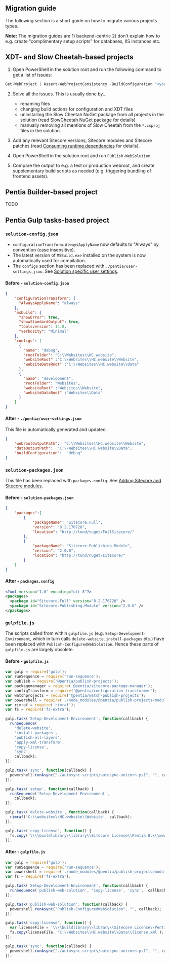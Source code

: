 ## Migration guide

The following section is a short guide on how to migrate various projects types.

**Note:** The migration guides are 1) backend-centric 2) don't explain how to e.g. create "complimentary setup scripts" for databases, IIS instances etc.

## XDT- and Slow Cheetah-based projects

1. Open PowerShell in the solution root and run the following command to get a list of issues:
```powershell
Get-WebProject | Assert-WebProjectConsistency -BuildConfiguration "<your build configuration>"
``` 

2. Solve all the issues. This is usually done by...

    * renaming files
    * changing build actions for configuration and XDT files
    * uninstalling the Slow Cheetah NuGet package from all projects in the solution (read [SlowCheetah NuGet package](/docs/usage.md#slowcheetah-nuget-package) for details)
    * manually removing all mentions of Slow Cheetah from the `*.csproj` files in the solution.

3. Add any relevant Sitecore versions, Sitecore modules and Sitecore patches (read [Consuming runtime dependencies](https://sop.pentia.dk/Backend/Package-Management/NuGet/Installing-NuGet-Packages.html#consuming-runtime-dependencies) for details).

4. Open PowerShell in the solution root and run `Publish-WebSolution`.

5. Compare the output to e.g. a test or production webroot, and create supplementary build scripts as needed (e.g. triggering bundling of frontend assets).

## Pentia Builder-based project
TODO

## Pentia Gulp tasks-based project

### `solution-config.json`

* `configurationTransform.AlwaysApplyName` now defaults to "Always" by convention (case insensitive).
* The latest version of `MSBuild.exe` installed on the system is now automatically used for compilation.
* The `configs` section has been replaced with `./pentia/user-settings.json`. See [Solution specific user settings](/docs/usage.md#solution-specific-user-settings).

#### Before - `solution-config.json`
```json
{
    "configurationTransform": {
      "AlwaysApplyName": "always"
    },
    "msbuild": {
      "showError": true,
      "showStandardOutput": true,
      "toolsversion": 14.0,
      "verbosity": "Minimal"
    },
    "configs": [
      {
        "name": "debug",
        "rootFolder": "C:\\Websites\\HC.website",
        "websiteRoot" :"C:\\Websites\\HC.website\\Website",
        "websiteDataRoot" :"C:\\Websites\\HC.website\\Data"
      },
      {
        "name": "development",
        "rootFolder": "Websites",
        "websiteRoot" :"Websites\\Website",
        "websiteDataRoot" :"Websites\\Data"
      }
    ]
}
```

#### After - `./pentia/user-settings.json`
This file is automatically generated and updated.
```json
{
    "webrootOutputPath":  "C:\\Websites\\HC.website\\Website",
    "dataOutputPath":  "C:\\Websites\\HC.website\\Data",
    "buildConfiguration":  "debug"
}
```

### `solution-packages.json`

This file has been replaced with `packages.config`. See [Adding Sitecore and Sitecore modules](/docs/usage.md#adding-sitecore-and-sitecore-modules).

#### Before - `solution-packages.json`
```json
{
    "packages":[
        {
            "packageName": "Sitecore.Full",
            "version": "8.2.170728",
            "location": "http://tund/nuget/FullSitecore/"  
        },
        {
            "packageName": "Sitecore.Publishing.Module",
            "version": "2.0.0",
            "location": "http://tund/nuget/sitecore/"  
        }
    ]
}
```

#### After - `packages.config`
```xml
<?xml version="1.0" encoding="utf-8"?>
<packages>
  <package id="Sitecore.Full" version="8.2.170728" />
  <package id="Sitecore.Publishing.Module" version="2.0.0" />
</packages>
```

### `gulpfile.js`

The scripts called from within `gulpfile.js` (e.g. `Setup-Development-Environment`, which in turn calls `delete-website`, `install-packages` etc.) have been replaced with `Publish-ConfiguredWebSolution`. 
Hence these parts of `gulpfile.js` are largely obsolete.

#### Before - `gulpfile.js`
```javascript
var gulp = require('gulp');
var runSequence = require('run-sequence');
var publish = require('@pentia/publish-projects');
var packagemanager = require('@pentia/sitecore-package-manager');
var configTransform = require('@pentia/configuration-transformer');
var watchprojects = require('@pentia/watch-publish-projects');
var powershell = require('./node_modules/@pentia/publish-projects/modules/powershell')
var rimraf = require('rimraf');
var fs = require('fs-extra');

gulp.task('Setup-Development-Environment', function(callback) {
  runSequence(
    'delete-website',
    'install-packages',
    'publish-all-layers',
    'apply-xml-transform',
    'copy-license',
    'sync',
    callback);
});

gulp.task('sync', function(callback) {
  powershell.runAsync("./autosync-scripts/autosync-unicorn.ps1", "", callback);
});

gulp.task('setup', function(callback) {
  runSequence('Setup-Development-Environment',
    callback);
});

gulp.task('delete-website', function(callback) {
  rimraf('C:\\websites\\HC.website\\Website', callback);
});

gulp.task('copy-license', function() {
  fs.copy('\\\\buildlibrary\\library\\Sitecore License\\Pentia 8.x\\www\\Data\\pentia.license.xml', 'C:\\Websites\\HC.website\\Data\\license.xml');
});
```

#### After - `gulpfile.js`
```javascript
var gulp = require('gulp');
var runSequence = require('run-sequence');
var powershell = require('./node_modules/@pentia/publish-projects/modules/powershell');
var fs = require('fs-extra');

gulp.task('Setup-Development-Environment', function(callback) {
  runSequence('publish-web-solution', 'copy-license', 'sync',  callback);
});

gulp.task('publish-web-solution', function(callback) {
  powershell.runAsync("Publish-ConfiguredWebSolution", "", callback);
});

gulp.task('copy-license', function() {
  var licenseFile = '\\\\buildlibrary\\library\\Sitecore License\\Pentia 8.x\\www\\Data\\pentia.license.xml';
  fs.copy(licenseFile, 'C:\\Websites\\HC.website\\Data\\license.xml');
});

gulp.task('sync', function(callback) {
  powershell.runAsync("./autosync-scripts/autosync-unicorn.ps1", "", callback);
});
```
